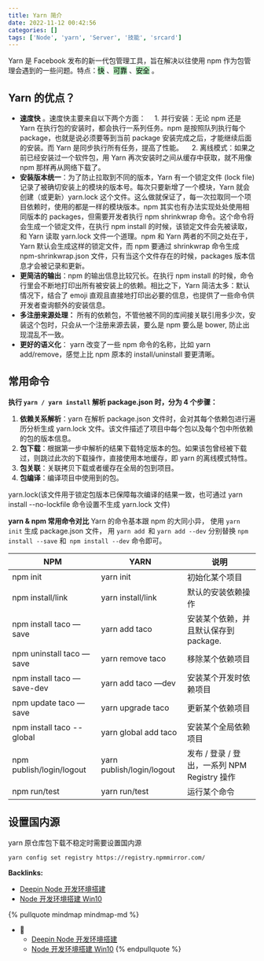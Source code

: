 ```yaml
---
title: Yarn 简介
date: 2022-11-12 00:42:56
categories: []
tags: ['Node', 'yarn', 'Server', '技能', 'srcard']
---
```


Yarn 是 Facebook 发布的新一代包管理工具，旨在解决以往使用 npm 作为包管理会遇到的一些问题。特点：<mark style="background: #83d98fA6;">快</mark> 、<mark style="background: #83d98fA6;">可靠</mark> 、<mark style="background: #83d98fA6;">安全</mark> 。
  
  
## Yarn 的优点？

  
*   **速度快** 。速度快主要来自以下两个方面：
　1.  并行安装：无论 npm 还是 Yarn 在执行包的安装时，都会执行一系列任务。npm 是按照队列执行每个 package，也就是说必须要等到当前 package 安装完成之后，才能继续后面的安装。而 Yarn 是同步执行所有任务，提高了性能。
　2.  离线模式：如果之前已经安装过一个软件包，用 Yarn 再次安装时之间从缓存中获取，就不用像 npm 那样再从网络下载了。
*   **安装版本统一**：为了防止拉取到不同的版本，Yarn 有一个锁定文件 (lock file) 记录了被确切安装上的模块的版本号。每次只要新增了一个模块，Yarn 就会创建（或更新）yarn.lock 这个文件。这么做就保证了，每一次拉取同一个项目依赖时，使用的都是一样的模块版本。npm 其实也有办法实现处处使用相同版本的 packages，但需要开发者执行 npm shrinkwrap 命令。这个命令将会生成一个锁定文件，在执行 npm install 的时候，该锁定文件会先被读取，和 Yarn 读取 yarn.lock 文件一个道理。npm 和 Yarn 两者的不同之处在于，Yarn 默认会生成这样的锁定文件，而 npm 要通过 shrinkwrap 命令生成 npm-shrinkwrap.json 文件，只有当这个文件存在的时候，packages 版本信息才会被记录和更新。
*   **更简洁的输出**：npm 的输出信息比较冗长。在执行 npm install 的时候，命令行里会不断地打印出所有被安装上的依赖。相比之下，Yarn 简洁太多：默认情况下，结合了 emoji 直观且直接地打印出必要的信息，也提供了一些命令供开发者查询额外的安装信息。
*   **多注册来源处理：** 所有的依赖包，不管他被不同的库间接关联引用多少次，安装这个包时，只会从一个注册来源去装，要么是 npm 要么是 bower, 防止出现混乱不一致。
*   **更好的语义化**： yarn 改变了一些 npm 命令的名称，比如 yarn add/remove，感觉上比 npm 原本的 install/uninstall 要更清晰。
<!--SR:!2026-07-12,958,270-->
  
  
## 常用命令

**执行 `yarn / yarn install` 解析 package.json 时，分为 4 个步骤：**  
  
1. **依赖关系解析**：yarn 在解析 package.json 文件时，会对其每个依赖包进行遍历分析生成 yarn.lock 文件。该文件描述了项目中每个包以及每个包中所依赖的包的版本信息。    
2. **包下载**：根据第一步中解析的结果下载特定版本的包。如果该包曾经被下载过，则跳过此次的下载操作，直接使用本地缓存，即 yarn 的离线模式特性。    
3. **包关联**：关联拷贝下载或者缓存在全局的包到项目。    
4. **包编译**：编译项目中使用到的包。     
<!--SR:!2025-09-17,640,250-->

yarn.lock(该文件用于锁定包版本已保障每次编译的结果一致，也可通过 yarn install --no-lockfile 命令设置不生成 yarn.lock 文件)

**yarn & npm 常用命令对比**
Yarn 的命令基本跟 npm 的大同小异，
使用 `yarn init` 生成 package.json 文件，
用 `yarn add `和 `yarn add --dev` 分别替换 `npm install --save` 和` npm install --dev` 命令即可。
  
<table width="825"><thead><tr><th>NPM</th><th>YARN</th><th>说明</th></tr></thead><tbody><tr><td>npm init</td><td>yarn init</td><td>初始化某个项目</td></tr><tr><td>npm install/link</td><td>yarn install/link</td><td>默认的安装依赖操作</td></tr><tr><td>npm install taco —save</td><td>yarn add taco</td><td>安装某个依赖，并且默认保存到 package.</td></tr><tr><td>npm uninstall taco —save</td><td>yarn remove taco</td><td>移除某个依赖项目</td></tr><tr><td>npm install taco —save-dev</td><td>yarn add taco —dev</td><td>安装某个开发时依赖项目</td></tr><tr><td>npm update taco —save</td><td>yarn upgrade taco</td><td>更新某个依赖项目</td></tr><tr><td>npm install taco --global</td><td>yarn global add taco</td><td>安装某个全局依赖项目</td></tr><tr><td>npm publish/login/logout</td><td>yarn publish/login/logout</td><td>发布 / 登录 / 登出，一系列 NPM Registry 操作</td></tr><tr><td>npm run/test</td><td>yarn run/test</td><td>运行某个命令</td></tr></tbody></table>
<!--SR:!2026-05-28,818,250-->
  
  
## 设置国内源

yarn 原仓库包下载不稳定时需要设置国内源

```sh
yarn config set registry https://registry.npmmirror.com/
```


**Backlinks:**

- [Deepin Node 开发环境搭建](../3971919f211d721a9f8d95e718242813c25f0224)
- [Node 开发环境搭建 Win10](../d3a05d21422f48a7ec5201cd68c70d24af5ce081)

{% pullquote mindmap mindmap-md %}
- 🔵
  - [Deepin Node 开发环境搭建](../3971919f211d721a9f8d95e718242813c25f0224)
  - [Node 开发环境搭建 Win10](../d3a05d21422f48a7ec5201cd68c70d24af5ce081)
{% endpullquote %}